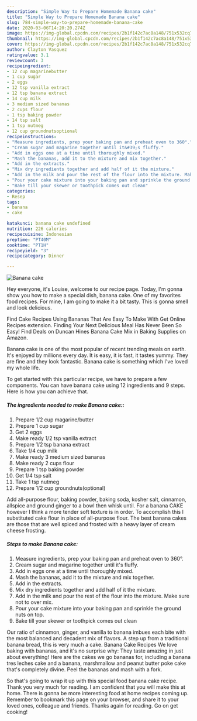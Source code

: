 ```yaml
---
description: "Simple Way to Prepare Homemade Banana cake"
title: "Simple Way to Prepare Homemade Banana cake"
slug: 784-simple-way-to-prepare-homemade-banana-cake
date: 2020-03-06T14:20:20.274Z
image: https://img-global.cpcdn.com/recipes/2b1f142c7ac8a148/751x532cq70/banana-cake-recipe-main-photo.jpg
thumbnail: https://img-global.cpcdn.com/recipes/2b1f142c7ac8a148/751x532cq70/banana-cake-recipe-main-photo.jpg
cover: https://img-global.cpcdn.com/recipes/2b1f142c7ac8a148/751x532cq70/banana-cake-recipe-main-photo.jpg
author: Clayton Vasquez
ratingvalue: 3.1
reviewcount: 3
recipeingredient:
- 12 cup magarinebutter
- 1 cup sugar
- 2 eggs
- 12 tsp vanilla extract
- 12 tsp banana extract
- 14 cup milk
- 3 medium sized bananas
- 2 cups flour
- 1 tsp baking powder
- 14 tsp salt
- 1 tsp nutmeg
- 12 cup groundnutsoptional
recipeinstructions:
- "Measure ingredients, prep your baking pan and preheat oven to 360°."
- "Cream sugar and magarine together until it&#39;s fluffy."
- "Add in eggs one at a time until thoroughly mixed."
- "Mash the bananas, add it to the mixture and mix together."
- "Add in the extracts."
- "Mix dry ingredients together and add half of it the mixture."
- "Add in the milk and pour the rest of the flour into the mixture. Make sure not to over mix."
- "Pour your cake mixture into your baking pan and sprinkle the ground nuts on top."
- "Bake till your skewer or toothpick comes out clean"
categories:
- Resep
tags:
- banana
- cake

katakunci: banana cake undefined
nutrition: 226 calories
recipecuisine: Indonesian
preptime: "PT40M"
cooktime: "PT1H"
recipeyield: "3"
recipecategory: Dinner

---
```



![Banana cake](https://img-global.cpcdn.com/recipes/2b1f142c7ac8a148/751x532cq70/banana-cake-recipe-main-photo.jpg)

Hey everyone, it's Louise, welcome to our recipe page. Today, I'm gonna show you how to make a special dish, banana cake. One of my favorites food recipes. For mine, I am going to make it a bit tasty. This is gonna smell and look delicious.

Find Cake Recipes Using Bananas That Are Easy To Make With Get Online Recipes extension. Finding Your Next Delicious Meal Has Never Been So Easy! Find Deals on Duncan Hines Banana Cake Mix in Baking Supplies on Amazon.

Banana cake is one of the most popular of recent trending meals on earth. It's enjoyed by millions every day. It is easy, it is fast, it tastes yummy. They are fine and they look fantastic. Banana cake is something which I've loved my whole life.


To get started with this particular recipe, we have to prepare a few components. You can have banana cake using 12 ingredients and 9 steps. Here is how you can achieve that.

##### The ingredients needed to make Banana cake::

1. Prepare 1/2 cup magarine/butter
1. Prepare 1 cup sugar
1. Get 2 eggs
1. Make ready 1/2 tsp vanilla extract
1. Prepare 1/2 tsp banana extract
1. Take 1/4 cup milk
1. Make ready 3 medium sized bananas
1. Make ready 2 cups flour
1. Prepare 1 tsp baking powder
1. Get 1/4 tsp salt
1. Take 1 tsp nutmeg
1. Prepare 1/2 cup groundnuts(optional)


Add all-purpose flour, baking powder, baking soda, kosher salt, cinnamon, allspice and ground ginger to a bowl then whisk until. For a banana CAKE however I think a more tender soft texture is in order. To accomplish this I substituted cake flour in place of all-purpose flour. The best banana cakes are those that are well spiced and frosted with a heavy layer of cream cheese frosting. 

##### Steps to make Banana cake:

1. Measure ingredients, prep your baking pan and preheat oven to 360°.
1. Cream sugar and magarine together until it&#39;s fluffy.
1. Add in eggs one at a time until thoroughly mixed.
1. Mash the bananas, add it to the mixture and mix together.
1. Add in the extracts.
1. Mix dry ingredients together and add half of it the mixture.
1. Add in the milk and pour the rest of the flour into the mixture. Make sure not to over mix.
1. Pour your cake mixture into your baking pan and sprinkle the ground nuts on top.
1. Bake till your skewer or toothpick comes out clean


Our ratio of cinnamon, ginger, and vanilla to banana imbues each bite with the most balanced and decadent mix of flavors. A step up from a traditional banana bread, this is very much a cake. Banana Cake Recipes We love baking with bananas, and it&#39;s no surprise why: They taste amazing in just about everything! Here are the cakes we go bananas for, including a banana tres leches cake and a banana, marshmallow and peanut butter poke cake that&#39;s completely divine. Peel the bananas and mash with a fork. 

So that's going to wrap it up with this special food banana cake recipe. Thank you very much for reading. I am confident that you will make this at home. There is gonna be more interesting food at home recipes coming up. Remember to bookmark this page on your browser, and share it to your loved ones, colleague and friends. Thanks again for reading. Go on get cooking!

